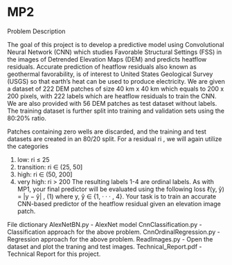 # MP2
Problem Description

The goal of this project is to develop a predictive model using Convolutional Neural Network (CNN) which
studies Favorable Structural Settings (FSS) in the images of Detrended Elevation Maps (DEM) and predicts
heatflow residuals. Accurate prediction of heatflow residuals also known as geothermal favorability, is of
interest to United States Geological Survey (USGS) so that earth’s heat can be used to produce electricity.
We are given a dataset of 222 DEM patches of size 40 km x 40 km which equals to 200 x 200 pixels, with
222 labels which are heatflow residuals to train the CNN. We are also provided with 56 DEM patches as
test dataset without labels. The training dataset is further split into training and validation sets using the
80:20% ratio.

Patches containing zero wells are discarded, and the training and test datasets are created in an 80/20 split.
For a residual ri , we will again utilize the categories
1. low: ri ≤ 25
2. transition: ri ∈ (25, 50]
3. high: ri ∈ (50, 200]
4. very high: ri > 200
The resulting labels 1-4 are ordinal labels. As with MP1, your final predictor will be evaluated using the
following loss
ℓ(y, ŷ) = |y − ŷ| ,
(1)
where y, ŷ ∈ {1, · · · , 4}.
Your task is to train an accurate CNN-based predictor of the heatflow residual given an elevation image
patch.

File dictionary
AlexNetBN.py            - AlexNet model
CnnClassification.py    - Classification approach for the above problem.
CnnOrdinalRegression.py - Regression approach for the above problem.
ReadImages.py           - Open the dataset and plot the traning and test images. 
Technical_Report.pdf    - Technical Report for this project. 
